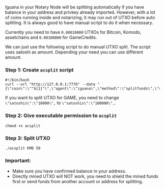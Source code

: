 Iguana in your Notary Node will be splitting automatically if you have balance in your address and privkey already imported. However, with a lot of coins running inside and notarizing, it may run out of UTXO before auto splitting. It is always good to have manual script to do it when necessary.

Currently you need to have `0.00010000` UTXOs for Bitcoin, Komodo, assetchains and `0.00100000` for GameCredits.

We can just use the following script to do manual UTXO split. The script uses satoshi as amount. Depending your need you can use different amount.

### Step 1: Create `acsplit` script
```shell
#!/bin/bash
curl --url "http://127.0.0.1:7776" --data "{\"coin\":\""${1}"\",\"agent\":\"iguana\",\"method\":\"splitfunds\",\"satoshis\":\"10000\",\"sendflag\":1,\"duplicates\":"${2}"}"
```
If you want to split UTXO for GAME, you need to change `\"satoshis\":\"10000\",` to `\"satoshis\":\"100000\",`.

### Step 2: Give executable permission to `acsplit`
```shell
chmod +x acsplit
```
### Step 3: Split UTXO
```shell
./acsplit KMD 50
```
### Important:
- Make sure you have confirmed balance in your address.
- Directly mined UTXO will NOT work, you need to shield the mined funds first or send funds from another account or address for splitting.